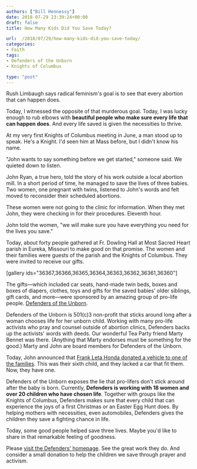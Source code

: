 ```yaml
---
authors: ["Bill Hennessy"]
date: 2018-07-29 23:39:24+00:00
draft: false
title: How Many Kids Did You Save Today?

url:  /2018/07/29/how-many-kids-did-you-save-today/
categories:
- Faith
tags:
- Defenders of the Unborn
- Knights of Columbus

type: "post"
---
```


Rush Limbaugh says radical feminism's goal is to see that every abortion that can happen does.

Today, I witnessed the opposite of that murderous goal. Today, I was lucky enough to rub elbows with **beautiful people who make sure every life that can happen does**. And every life saved is given the necessities to thrive.

At my very first Knights of Columbus meeting in June, a man stood up to speak. He's a Knight. I'd seen him at Mass before, but I didn't know his name.

"John wants to say something before we get started," someone said. We quieted down to listen.

John Ryan, a true hero, told the story of his work outside a local abortion mill. In a short period of time, he managed to save the lives of three babies. Two women, one pregnant with twins, listened to John's words and felt moved to reconsider their scheduled abortions.

These women were not going to the clinic for information. When they met John, they were checking in for their procedures. Eleventh hour.

John told the women, "we will make sure you have everything you need for the lives you save."

Today, about forty people gathered at Fr. Dowling Hall at Most Sacred Heart parish in Eureka, Missouri to make good on that promise. The women and their families were guests of the parish and the Knights of Columbus. They were invited to receive our gifts.

[gallery ids="36367,36366,36365,36364,36363,36362,36361,36360"]

The gifts—which included car seats, hand-made twin beds, boxes and boxes of diapers, clothes, toys and gifts for the saved babies' older siblings, gift cards, and more—were sponsored by an amazing group of pro-life people. [Defenders of the Unborn](https://stl-defenders.com/).

Defenders of the Unborn is 501(c)3 non-profit that sticks around long after a woman chooses life for her unborn child. Working with many pro-life activists who pray and counsel outside of abortion clinics, Defenders backs up the activists' words with deeds. Our wonderful Tea Party friend Marty Bennet was there. (Anything that Marty endorses must be something for the good.) Marty and John are board members for Defenders of the Unborn.

Today, John announced that [Frank Leta Honda donated a vehicle to one of the families](https://www.facebook.com/photo.php?fbid=1983639388315760&set=a.689364084409970.1073741827.100000091539486&type=3). This was their sixth child, and they lacked a car that fit them. Now, they have one.

Defenders of the Unborn exposes the lie that pro-lifers don't stick around after the baby is born. Currently, **Defenders is working with 18 women and over 20 children who have chosen life**. Together with groups like the Knights of Columbus, Defenders makes sure that every child that can experience the joys of a first Christmas or an Easter Egg Hunt does. By helping mothers with necessities, even automobiles, Defenders gives the children they save a fighting chance in life.

Today, some good people helped save three lives. Maybe you'd like to share in that remarkable feeling of goodness.

Please [visit the Defenders' homepage](https://stl-defenders.com/). See the great work they do. And consider a small donation to help the children we save through prayer and activism.
